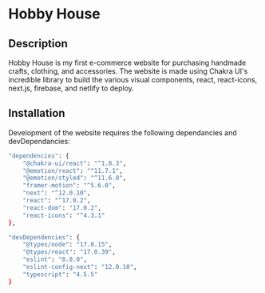 # Hobby House

## Description

Hobby House is my first e-commerce website for purchasing handmade crafts, clothing, and accessories. The website is made using Chakra UI's incredible library to build the various visual components, react, react-icons, next.js, firebase, and netlify to deploy.  

## Installation

Development of the website requires the following dependancies and devDependancies:

```bash
"dependencies": {
    "@chakra-ui/react": "^1.8.3",
    "@emotion/react": "^11.7.1",
    "@emotion/styled": "^11.6.0",
    "framer-motion": "^5.6.0",
    "next": "^12.0.10",
    "react": "^17.0.2",
    "react-dom": "17.0.2",
    "react-icons": "^4.3.1"
},

"devDependencies": {
    "@types/node": "17.0.15",
    "@types/react": "17.0.39",
    "eslint": "8.8.0",
    "eslint-config-next": "12.0.10",
    "typescript": "4.5.5"
}
```
